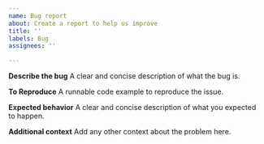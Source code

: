 ```yaml
---
name: Bug report
about: Create a report to help us improve
title: ''
labels: Bug
assignees: ''

---
```


**Describe the bug**
A clear and concise description of what the bug is.

**To Reproduce**
A runnable code example to reproduce the issue.

**Expected behavior**
A clear and concise description of what you expected to happen.

**Additional context**
Add any other context about the problem here.

